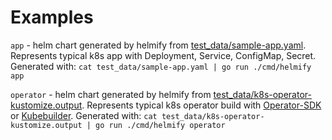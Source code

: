 # Examples
`app` - helm chart generated by helmify from [test_data/sample-app.yaml](https://github.com/arttor/helmify/blob/main/test_data/sample-app.yaml). 
Represents typical k8s app with Deployment, Service, ConfigMap, Secret.
Generated with: `cat test_data/sample-app.yaml | go run ./cmd/helmify app`

`operator` - helm chart generated by helmify from [test_data/k8s-operator-kustomize.output](https://github.com/arttor/helmify/blob/main/test_data/k8s-operator-kustomize.output). 
Represents typical k8s operator build with [Operator-SDK](https://github.com/operator-framework/operator-sdk) or [Kubebuilder](https://github.com/kubernetes-sigs/kubebuilder).
Generated with: `cat test_data/k8s-operator-kustomize.output | go run ./cmd/helmify operator`
